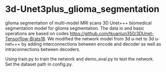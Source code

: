 # 3d-Unet3plus_glioma_segmentation
glioma segmentation of multi-model MRI scans
3D Unet+++ biomedical segmentation model for glioma segmentation.
The data io and basic operations are based on codes https://github.com/tkuanlun350/3DUnet-Tensorflow-Brats18. We modified the network model from 3d u-net to 3d u-net+++ by adding interconnections between encode and decoder as well as intraconnections between decoders.

Using train.py to train the network and demo_eval.py to test the network. Set the dataset path in config.py.
